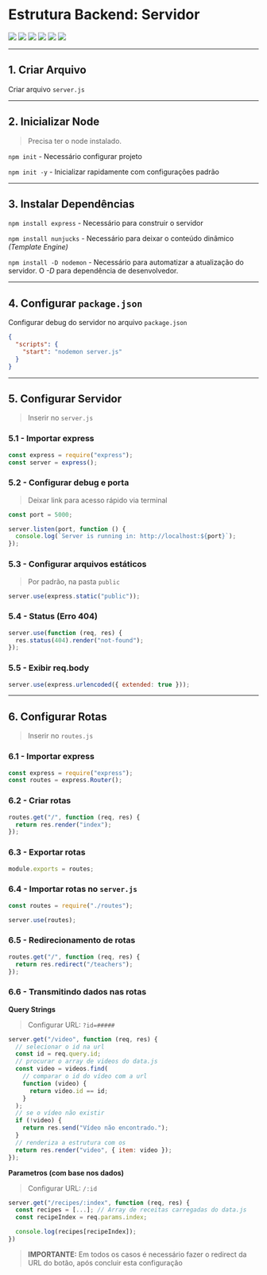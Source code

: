 # **Estrutura Backend**: Servidor

[![](https://img.shields.io/badge/1.-Criar%20Arquivo-4969D7?style=flat-square&labelColor=21275C)](#1-criar-arquivo)
[![](https://img.shields.io/badge/2.-Inicializar%20Node-4969D7?style=flat-square&labelColor=21275C)](#2-inicializar-node)
[![](https://img.shields.io/badge/3.-Instalar%20Dependências-4969D7?style=flat-square&labelColor=21275C)](#3-instalar-dependências)
[![](https://img.shields.io/badge/4.-Configurar%20package.json-4969D7?style=flat-square&labelColor=21275C)](#4-configurar-packagejson)
[![](https://img.shields.io/badge/5.-Configurar%20Servidor-4969D7?style=flat-square&labelColor=21275C)](#5-configurar-servidor)
[![](https://img.shields.io/badge/6.-Configurar%20Rotas-4969D7?style=flat-square&labelColor=21275C)](#6-configurar-rotas)

---

## **1.** Criar Arquivo

Criar arquivo `server.js`

---

## **2.** Inicializar Node

> Precisa ter o node instalado.

`npm init` - Necessário configurar projeto

`npm init -y` - Inicializar rapidamente com configurações padrão

---

## **3.** Instalar Dependências

`npm install express` - Necessário para construir o servidor

`npm install nunjucks` - Necessário para deixar o conteúdo dinâmico _(Template Engine)_

`npm install -D nodemon` - Necessário para automatizar a atualização do servidor. O _-D_ para dependência de desenvolvedor.

---

## **4.** Configurar `package.json`

Configurar debug do servidor no arquivo `package.json`

```json
{
  "scripts": {
    "start": "nodemon server.js"
  }
}
```

---

## **5.** Configurar Servidor

> Inserir no `server.js`

### **5.1** - Importar express

```javascript
const express = require("express");
const server = express();
```

### **5.2** - Configurar debug e porta

> Deixar link para acesso rápido via terminal

```javascript
const port = 5000;

server.listen(port, function () {
  console.log(`Server is running in: http://localhost:${port}`);
});
```

### **5.3** - Configurar arquivos estáticos

> Por padrão, na pasta `public`

```javascript
server.use(express.static("public"));
```

### **5.4** - Status (Erro 404)

```javascript
server.use(function (req, res) {
  res.status(404).render("not-found");
});
```

### **5.5** - Exibir req.body

```javascript
server.use(express.urlencoded({ extended: true }));
```

---

## **6.** Configurar Rotas

> Inserir no `routes.js`

### **6.1** - Importar express

```javascript
const express = require("express");
const routes = express.Router();
```

### **6.2** - Criar rotas

```javascript
routes.get("/", function (req, res) {
  return res.render("index");
});
```

### **6.3** - Exportar rotas

```javascript
module.exports = routes;
```

### **6.4** - Importar rotas no `server.js`

```javascript
const routes = require("./routes");

server.use(routes);
```

### **6.5** - Redirecionamento de rotas

```javascript
routes.get("/", function (req, res) {
  return res.redirect("/teachers");
});
```

### **6.6** - Transmitindo dados nas rotas

**Query Strings**

> Configurar URL: `?id=#####`

```javascript
server.get("/video", function (req, res) {
  // selecionar o id na url
  const id = req.query.id;
  // procurar o array de videos do data.js
  const video = videos.find(
    // comparar o id do vídeo com a url
    function (video) {
      return video.id == id;
    }
  );
  // se o vídeo não existir
  if (!video) {
    return res.send("Vídeo não encontrado.");
  }
  // renderiza a estrutura com os
  return res.render("video", { item: video });
});
```

**Parametros (com base nos dados)**

> Configurar URL: `/:id`

```javascript
server.get("/recipes/:index", function (req, res) {
  const recipes = [...]; // Array de receitas carregadas do data.js
  const recipeIndex = req.params.index;

  console.log(recipes[recipeIndex]);
})
```

> **IMPORTANTE:** Em todos os casos é necessário fazer o redirect da URL do botão, após concluir esta configuração
